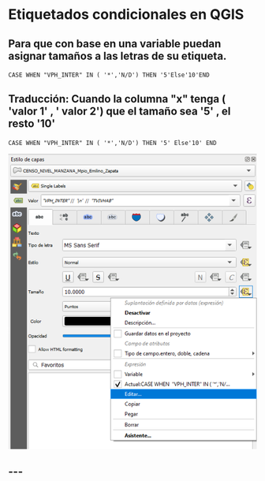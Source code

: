 # Etiquetados condicionales en QGIS

## Para que con base en una variable puedan asignar tamaños a las letras de su etiqueta.

```
CASE WHEN "VPH_INTER" IN ( '*','N/D') THEN '5'Else'10'END
```

## Traducción: Cuando la columna "x" tenga ( 'valor 1' , ' valor 2') que el tamaño sea '5' , el resto '10'

```
CASE WHEN "VPH_INTER" IN ( '*','N/D') THEN '5' Else'10' END 
```

![Alt text](EvAjaewVIAAU1ed.png?raw=true "Title")

## ---
